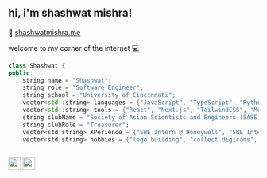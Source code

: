 <h2> hi, i'm shashwat mishra!</h2>


 :love_letter: [shashwatmishra.me](http://shashwatmishra.me/)

welcome to my corner of the internet :computer:

```c++
class Shashwat {
public:
    string name = "Shashwat";
    string role = "Software Engineer";
    string school = "University of Cincinnati";
    vector<std::string> languages = {"JavaScript", "TypeScript", "Python", "C++", "HTML", "CSS"};
    vector<std::string> tools = {"React", "Next.js", "TailwindCSS", "MongoDB", "Node.js", "Express.js"};
    string clubName = "Society of Asian Scientists and Engineers (SASE)";
    string clubRole = "Treasurer";
    vector<std:string> XPerience = {"SWE Intern @ Honeywell", "SWE Intern @ Possip"}
    vector<std:string> hobbies = {"lego building", "collect digicams", "table tennis", "video games"}
    
```


<p><a href="https://twitter.com/sasquatchpog" target = "_blank"><img src="https://img.shields.io/badge/twitter-%231DA1F2.svg?&style=for-the-badge&logo=twitter&logoColor=white" height=25></a> <a href="https://www.linkedin.com/in/shashwatmishras8/" target = "_blank"><img src="https://img.shields.io/badge/linkedin-%230077B5.svg?&style=for-the-badge&logo=linkedin&logoColor=white" height=25></a></p>

<!--
**Shashwatpog/Shashwatpog** is a ✨ _special_ ✨ repository because its `README.md` (this file) appears on your GitHub profile.

Here are some ideas to get you started:

- 🔭 I’m currently working on ...
- 🌱 I’m currently learning ...
- 👯 I’m looking to collaborate on ...
- 🤔 I’m looking for help with ...
- 💬 Ask me about ...
- 📫 How to reach me: ...
- 😄 Pronouns: ...
- ⚡ Fun fact: ...
-->
